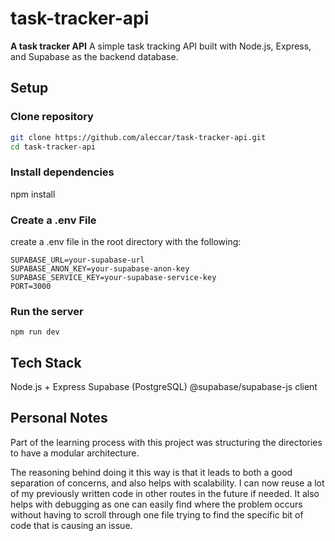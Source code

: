 # task-tracker-api

**A task tracker API**
A simple task tracking API built with Node.js, Express, and Supabase as the backend database.

## Setup

### Clone repository
```bash
git clone https://github.com/aleccar/task-tracker-api.git
cd task-tracker-api
```

### Install dependencies
npm install

### Create a .env File
create a .env file in the root directory with the following:
```
SUPABASE_URL=your-supabase-url
SUPABASE_ANON_KEY=your-supabase-anon-key
SUPABASE_SERVICE_KEY=your-supabase-service-key
PORT=3000
```
### Run the server
```
npm run dev
```

## Tech Stack
Node.js + Express
Supabase (PostgreSQL)
@supabase/supabase-js client

## Personal Notes
Part of the learning process with this project was structuring the directories to have a modular architecture. 

The reasoning behind doing it this way is that it leads to both a good separation of concerns, and also helps with scalability. I can now reuse a lot of my previously
written code in other routes in the future if needed. It also helps with debugging as one can easily find where the problem occurs without having to scroll through one 
file trying to find the specific bit of code that is causing an issue.